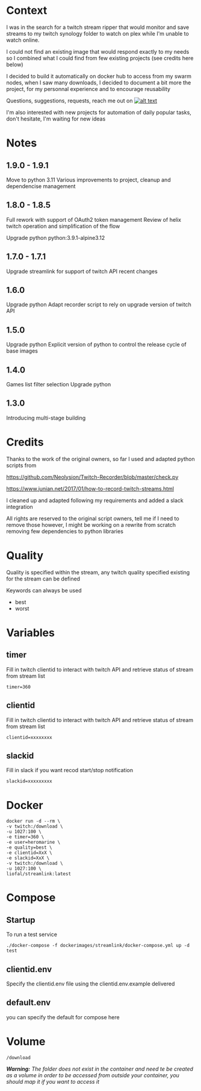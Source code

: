 # Context
I was in the search for a twitch stream ripper that would monitor and save streams to my twitch synology folder to watch on plex while I'm unable to watch online.

I could not find an existing image that would respond exactly to my needs so I combined what I could find from few existing projects (see credits here below)

I decided to build it automatically on docker hub to access from my swarm nodes, when I saw many downloads, I decided to document a bit more the project, for my personnal experience and to encourage reusability

Questions, suggestions, requests, reach me out on [![alt text][1.1]][1]

I'm also interested with new projects for automation of daily popular tasks, don't hesitate, I'm waiting for new ideas

# Notes

## 1.9.0 - 1.9.1
Move to python 3.11
Various improvements to project, cleanup and dependencise management

## 1.8.0 - 1.8.5
Full rework with support of OAuth2 token management
Review of helix twitch operation and simplification of the flow

Upgrade python python:3.9.1-alpine3.12

## 1.7.0 - 1.7.1
Upgrade streamlink for support of twitch API recent changes

## 1.6.0
Upgrade python
Adapt recorder script to rely on upgrade version of twitch API

## 1.5.0
Upgrade python
Explicit version of python to control the release cycle of base images

## 1.4.0
Games list filter selection
Upgrade python

## 1.3.0
Introducing multi-stage building

# Credits
Thanks to the work of the original owners, so far I used and adapted python scripts from 

https://github.com/Neolysion/Twitch-Recorder/blob/master/check.py

https://www.junian.net/2017/01/how-to-record-twitch-streams.html

I cleaned up and adapted following my requirements and added a slack integration

All rights are reserved to the original script owners, tell me if I need to remove those however, I might be working on a rewrite from scratch removing few dependencies to python libraries

# Quality
Quality is specified within the stream, any twitch quality specified existing for the stream can be defined

Keywords can always be used
* best
* worst

# Variables
## timer
Fill in twitch clientid to interact with twitch API and retrieve status of stream from stream list

    timer=360


## clientid
Fill in twitch clientid to interact with twitch API and retrieve status of stream from stream list

    clientid=xxxxxxxx

## slackid
Fill in slack if you want recod start/stop notification

    slackid=xxxxxxxxx

# Docker

    docker run -d --rm \
    -v twitch:/download \
    -u 1027:100 \
    -e timer=360 \
    -e user=heromarine \
    -e quality=best \
    -e clientid=XxX \
    -e slackid=XxX \
    -v twitch:/download \
    -u 1027:100 \
    liofal/streamlink:latest

# Compose

## Startup
To run a test service

    ./docker-compose -f dockerimages/streamlink/docker-compose.yml up -d test

## clientid.env
Specify the clientid.env file using the clientid.env.example delivered

## default.env
you can specify the default for compose here

# Volume
    /download 

_**Warning:** The folder does not exist in the container and need te be created as a volume in order to be accessed from outside your container, you should map it if you want to access it_


[1.1]: http://i.imgur.com/tXSoThF.png (twitter icon with padding)
[1]: http://www.twitter.com/liofal
